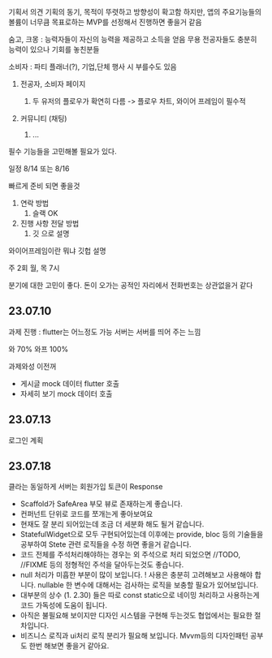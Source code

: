 
기획서 의견 
기획의 동기, 목적이 뚜렷하고 방향성이 확고함
하지만, 앱의 주요기능들의 볼륨이 너무큼 목표로하는 MVP를 선정해서 진행하면 좋을거 같음

숨고, 크몽 : 능력자들이 자신의 능력을 제공하고 소득을 얻음
	무용 전공자들도 충분히 능력이 있으나 기회를 놓친분들 


소비자 : 파티 플래너(?), 기업,단체 행사 시 부를수도 있음

1. 전공자, 소비자 페이지 
	1. 두 유저의 플로우가 확연히 다름 -> 플로우 차트, 와이어 프레임이 필수적

1. 커뮤니티 (채팅)
	1. ...

필수 기능들을 고민해볼 필요가 있다.

일정 
8/14 또는 8/16

빠르게 준비 되면 좋을것
1. 연락 방법
	1. 슬랙 OK
2. 진행 사항 전달 방법
	1. 깃 으로 설명 


와이어프레임이란 뭐냐
깃헙 설명 

주 2회
월, 목 7시


분기에 대한 고민이 좋다.
돈이 오가는 공적인 자리에서 전화번호는 상관없을거 같다

## 23.07.10
과제 진행 :
	flutter는 어느정도 가능
	서버는 서버를 띄어 주는 느낌

와 70%
와프 100% 

과제와성 이전꺼
- 게시글 mock 데이터 flutter 호출
- 자세히 보기 mock 데이터 호출


## 23.07.13
로그인 계획


## 23.07.18
클라는 동일하게
서버는 회원가입 
 토큰이 Response



- Scaffold가 SafeArea 부모 뷰로 존재하는게 좋습니다.
- 컨퍼넌트 단위로 코드를 쪼개는게 좋아보여요
- 현재도 잘 분리 되어있는데 조금 더 세분화 해도 될거 같습니다. 
- StatefulWidget으로 모두 구현되어있는데 이후에는 provide, bloc 등의 기술들을 공부하여 Stete 관련 로직들을 수정 하면 좋을거 같습니다.
- 코드 전체를 주석처리해야하는 경우는 외 주석으로 처리 되었으면 //TODO, //FIXME 등의 정형적인 주석을 달아두는것도 좋습니다.
- null 처리가 미흡한 부분이 많이 보입니다. ! 사용은 충분히 고려해보고 사용해야 합니다. nullable 한 변수에 대해서는 검사하는 로직을 보충할 필요가 있어보입니다.
- 대부분의 상수 (1. 2.30) 들은 따로 const static으로 네이밍 처리하고 사용하는게 코드 가독성에 도움이 됩니다.
- 아직은 불필요해 보이지만 디자인 시스템을 구현해 두는것도 협업에서는 필요한 절차입니다.
- 비즈니스 로직과 ui처리 로직 분리가 필요해 보입니다. Mvvm등의 디자인패턴 공부도 한번 해보면 좋을거 같아요.